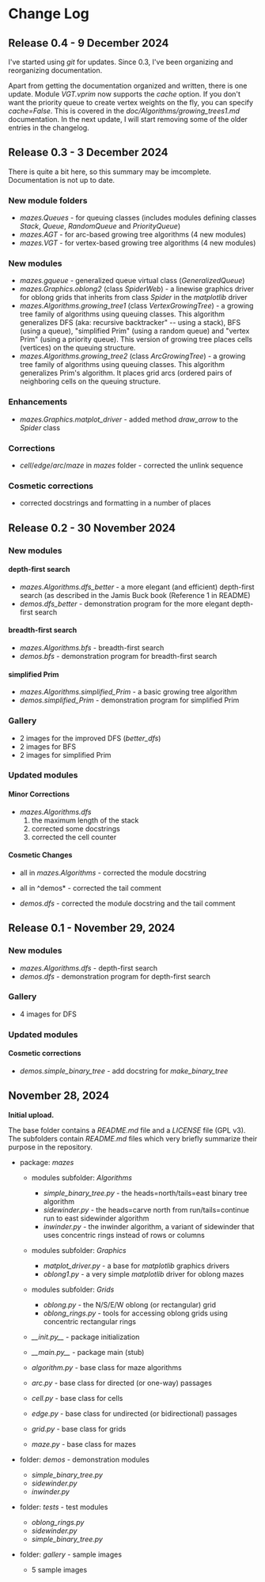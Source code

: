 # Change Log

## Release 0.4 - 9 December 2024

I've started using *git* for updates.  Since 0.3, I've been organizing and reorganizing documentation.

Apart from getting the documentation organized and written, there is one update.  Module *VGT.vprim* now supports the *cache* option.  If you don't want the priority queue to create vertex weights on the fly, you can specify *cache=False*.  This is covered in the *doc/Algorithms/growing\_trees1.md* documentation.  In the next update, I will start removing some of the older entries in the changelog.

## Release 0.3 - 3 December 2024

There is quite a bit here, so this summary may be imcomplete.  Documentation is not up to date.

### New module folders

* *mazes.Queues* - for queuing classes (includes modules defining classes *Stack*, *Queue*, *RandomQueue* and *PriorityQueue*)
* *mazes.AGT* - for arc-based growing tree algorithms (4 new modules)
* *mazes.VGT* - for vertex-based growing tree algorithms (4 new modules)

### New modules

* *mazes.gqueue* - generalized queue virtual class (*GeneralizedQueue*)
* *mazes.Graphics.oblong2* (class *SpiderWeb*) - a linewise graphics driver for oblong grids that inherits from class *Spider* in the *matplotlib* driver
* *mazes.Algorithms.growing\_tree1* (class *VertexGrowingTree*) - a growing tree family of algorithms using queuing classes.  This algorithm generalizes DFS (aka: recursive backtracker" -- using a stack), BFS (using a queue), "simplified Prim" (using a random queue) and "vertex Prim" (using a priority queue). This version of growing tree places cells (vertices) on the queuing structure.
* *mazes.Algorithms.growing\_tree2* (class *ArcGrowingTree*) - a growing tree family of algorithms using queuing classes.  This algorithm generalizes Prim's algorithm.  It places grid arcs (ordered pairs of neighboring cells on the queuing structure.

### Enhancements

* *mazes.Graphics.matplot\_driver* - added method *draw_arrow* to the *Spider* class

### Corrections

* *cell*/*edge*/*arc*/*maze* in *mazes* folder - corrected the unlink sequence

### Cosmetic corrections

* corrected docstrings and formatting in a number of places

## Release 0.2 - 30 November 2024

### New modules

#### depth-first search

* *mazes.Algorithms.dfs_better* - a more elegant (and efficient) depth-first search (as described in the Jamis Buck book (Reference 1 in README)
* *demos.dfs_better* - demonstration program for the more elegant depth-first search

#### breadth-first search

* *mazes.Algorithms.bfs* - breadth-first search
* *demos.bfs* - demonstration program for breadth-first search

#### simplified Prim

* *mazes.Algorithms.simplified\_Prim* - a basic growing tree algorithm
* *demos.simplified\_Prim* - demonstration program for simplified Prim

### Gallery

* 2 images for the improved DFS (*better\_dfs*)
* 2 images for BFS
* 2 images for simplified Prim

### Updated modules

#### Minor Corrections

* *mazes.Algorithms.dfs*
    1. the maximum length of the stack
    2. corrected some docstrings
    3. corrected the cell counter

#### Cosmetic Changes

* all in *mazes.Algorithms* - corrected the module docstring

* all in ^demos* - corrected the tail comment
* *demos.dfs* - corrected the module docstring and the tail comment

## Release 0.1 - November 29, 2024

### New modules

* *mazes.Algorithms.dfs* - depth-first search
* *demos.dfs* - demonstration program for depth-first search

### Gallery

* 4 images for DFS

### Updated modules

#### Cosmetic corrections

* *demos.simple\_binary\_tree* - add docstring for *make\_binary\_tree*

## November 28, 2024

**Initial upload.**

The base folder contains a *README.md* file and a *LICENSE* file (GPL v3).  The subfolders contain *README.md* files which very briefly summarize their purpose in the repository.

* package: *mazes*

    + modules subfolder: *Algorithms*
        - *simple_binary_tree.py* - the heads=north/tails=east binary tree algorithm
        - *sidewinder.py* - the heads=carve north from run/tails=continue run to east sidewinder algorithm
        - *inwinder.py* - the inwinder algorithm, a variant of sidewinder that uses concentric rings instead of rows or columns

    + modules subfolder: *Graphics*
        - *matplot_driver.py* - a base for *matplotlib* graphics drivers
        - *oblong1.py* - a very simple *matplotlib* driver for oblong mazes

    + modules subfolder: *Grids*
        - *oblong.py* - the N/S/E/W oblong (or rectangular) grid
        - *oblong_rings.py* - tools for accessing oblong grids using concentric rectangular rings

    + *\_\_init.py\_\_* - package initialization
    + *\_\_main.py\_\_* - package main (stub)
    + *algorithm.py* - base class for maze algorithms
    + *arc.py* - base class for directed (or one-way) passages
    + *cell.py* - base class for cells
    + *edge.py* - base class for undirected (or bidirectional) passages
    + *grid.py* - base class for grids
    + *maze.py* - base class for mazes

* folder: *demos* - demonstration modules
    + *simple_binary_tree.py*
    + *sidewinder.py*
    + *inwinder.py*

* folder: *tests* - test modules
    + *oblong_rings.py*
    + *sidewinder.py*
    + *simple_binary_tree.py*

* folder: *gallery* - sample images
    + 5 sample images
